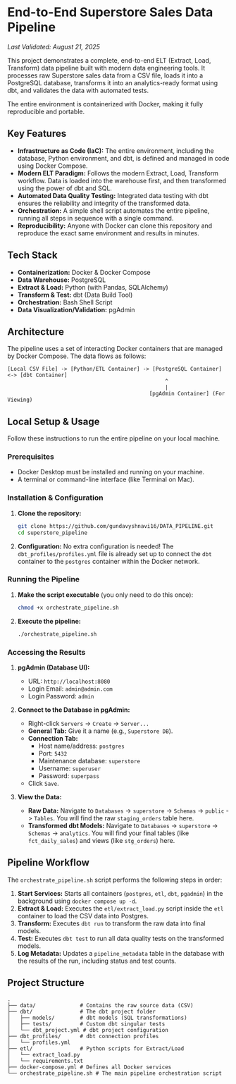 # End-to-End Superstore Sales Data Pipeline

*Last Validated: August 21, 2025*

This project demonstrates a complete, end-to-end ELT (Extract, Load, Transform) data pipeline built with modern data engineering tools. It processes raw Superstore sales data from a CSV file, loads it into a PostgreSQL database, transforms it into an analytics-ready format using dbt, and validates the data with automated tests.

The entire environment is containerized with Docker, making it fully reproducible and portable.

## Key Features

* **Infrastructure as Code (IaC):** The entire environment, including the database, Python environment, and dbt, is defined and managed in code using Docker Compose.
* **Modern ELT Paradigm:** Follows the modern Extract, Load, Transform workflow. Data is loaded into the warehouse first, and then transformed using the power of dbt and SQL.
* **Automated Data Quality Testing:** Integrated data testing with dbt ensures the reliability and integrity of the transformed data.
* **Orchestration:** A simple shell script automates the entire pipeline, running all steps in sequence with a single command.
* **Reproducibility:** Anyone with Docker can clone this repository and reproduce the exact same environment and results in minutes.

## Tech Stack

* **Containerization:** Docker & Docker Compose
* **Data Warehouse:** PostgreSQL
* **Extract & Load:** Python (with Pandas, SQLAlchemy)
* **Transform & Test:** dbt (Data Build Tool)
* **Orchestration:** Bash Shell Script
* **Data Visualization/Validation:** pgAdmin

## Architecture

The pipeline uses a set of interacting Docker containers that are managed by Docker Compose. The data flows as follows:

```
[Local CSV File] -> [Python/ETL Container] -> [PostgreSQL Container] <-> [dbt Container]
                                                  ^
                                                  |
                                             [pgAdmin Container] (For Viewing)
```

## Local Setup & Usage

Follow these instructions to run the entire pipeline on your local machine.

### Prerequisites

* Docker Desktop must be installed and running on your machine.
* A terminal or command-line interface (like Terminal on Mac).

### Installation & Configuration

1.  **Clone the repository:**
    ```bash
    git clone https://github.com/gundavyshnavi16/DATA_PIPELINE.git
    cd superstore_pipeline
    ```

2.  **Configuration:** No extra configuration is needed! The `dbt_profiles/profiles.yml` file is already set up to connect the `dbt` container to the `postgres` container within the Docker network.

### Running the Pipeline

1.  **Make the script executable** (you only need to do this once):
    ```bash
    chmod +x orchestrate_pipeline.sh
    ```

2.  **Execute the pipeline:**
    ```bash
    ./orchestrate_pipeline.sh
    ```

### Accessing the Results

1.  **pgAdmin (Database UI):**
    * URL: `http://localhost:8080`
    * Login Email: `admin@admin.com`
    * Login Password: `admin`

2.  **Connect to the Database in pgAdmin:**
    * Right-click `Servers` -> `Create` -> `Server...`
    * **General Tab:** Give it a name (e.g., `Superstore DB`).
    * **Connection Tab:**
        * Host name/address: `postgres`
        * Port: `5432`
        * Maintenance database: `superstore`
        * Username: `superuser`
        * Password: `superpass`
    * Click `Save`.

3.  **View the Data:**
    * **Raw Data:** Navigate to `Databases` -> `superstore` -> `Schemas` -> `public` -> `Tables`. You will find the raw `staging_orders` table here.
    * **Transformed dbt Models:** Navigate to `Databases` -> `superstore` -> `Schemas` -> `analytics`. You will find your final tables (like `fct_daily_sales`) and views (like `stg_orders`) here.

## Pipeline Workflow

The `orchestrate_pipeline.sh` script performs the following steps in order:

1.  **Start Services:** Starts all containers (`postgres`, `etl`, `dbt`, `pgadmin`) in the background using `docker compose up -d`.
2.  **Extract & Load:** Executes the `etl/extract_load.py` script inside the `etl` container to load the CSV data into Postgres.
3.  **Transform:** Executes `dbt run` to transform the raw data into final models.
4.  **Test:** Executes `dbt test` to run all data quality tests on the transformed models.
5.  **Log Metadata:** Updates a `pipeline_metadata` table in the database with the results of the run, including status and test counts.

## Project Structure

```
.
├── data/              # Contains the raw source data (CSV)
├── dbt/               # The dbt project folder
│   ├── models/        # dbt models (SQL transformations)
│   ├── tests/         # Custom dbt singular tests
│   └── dbt_project.yml # dbt project configuration
├── dbt_profiles/      # dbt connection profiles
│   └── profiles.yml
├── etl/               # Python scripts for Extract/Load
│   └── extract_load.py
│   └── requirements.txt
├── docker-compose.yml # Defines all Docker services
└── orchestrate_pipeline.sh # The main pipeline orchestration script
```

